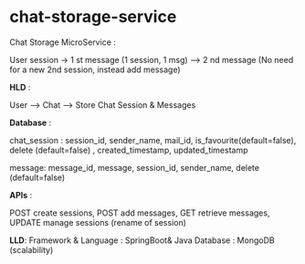 # chat-storage-service

Chat Storage MicroService :

User session -> 1 st message (1 session, 1 msg)
             —> 2 nd message (No need for a new 2nd session, instead add message)

**HLD** :

User —> Chat —> Store Chat Session & Messages

**Database** :

chat_session :
session_id, sender_name, mail_id, is_favourite(default=false), delete (default=false) , created_timestamp, updated_timestamp

message:
message_id, message,  session_id, sender_name, delete (default=false)

**APIs** :

POST create sessions,
POST add messages,
GET retrieve messages,
UPDATE manage sessions (rename of session)

**LLD**:
Framework & Language : SpringBoot& Java
Database : MongoDB (scalability)
